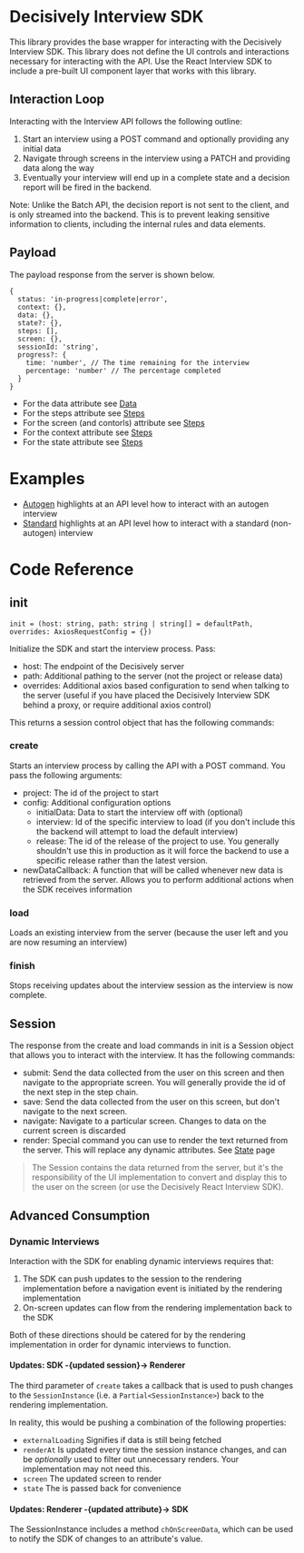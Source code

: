 # Decisively Interview SDK

This library provides the base wrapper for interacting with the Decisively Interview SDK. This library does not define the UI controls and interactions necessary for interacting with the API. Use the React Interview SDK to include a pre-built UI component layer that works with this library.

## Interaction Loop

Interacting with the Interview API follows the following outline:

1. Start an interview using a POST command and optionally providing any initial data
2. Navigate through screens in the interview using a PATCH and providing data along the way
3. Eventually your interview will end up in a complete state and a decision report will be fired in the backend.

Note: Unlike the Batch API, the decision report is not sent to the client, and is only streamed into the backend. This is to prevent leaking sensitive information to clients, including the internal rules and data elements. 

## Payload

The payload response from the server is shown below. 

```
{
  status: 'in-progress|complete|error',
  context: {},
  data: {},
  state?: {},
  steps: [],
  screen: {},
  sessionId: 'string',
  progress?: {
    time: 'number', // The time remaining for the interview
    percentage: 'number' // The percentage completed
  }
}
```

- For the data attribute see [Data](./docs/Data.md)
- For the steps attribute see [Steps](./docs/Steps.md)
- For the screen (and contorls) attribute see [Steps](./docs/Steps.md)
- For the context attribute see [Steps](./docs/Context.md)
- For the state attribute see [Steps](./docs/Context.md)

# Examples

- [Autogen](./docs/Examples/Autogen.md) highlights at an API level how to interact with an autogen interview
- [Standard](./docs/Examples/Standard.md) highlights at an API level how to interact with a standard (non-autogen) interview

# Code Reference

## init
```
init = (host: string, path: string | string[] = defaultPath, overrides: AxiosRequestConfig = {})
```
Initialize the SDK and start the interview process. Pass:
- host: The endpoint of the Decisively server
- path: Additional pathing to the server (not the project or release data)
- overrides: Additional axios based configuration to send when talking to the server (useful if you have placed the Decisively Interview SDK behind a proxy, or require additional axios control)

This returns a session control object that has the following commands:

### create
Starts an interview process by calling the API with a POST command. You pass the following arguments:
- project: The id of the project to start
- config: Additional configuration options
  - initialData: Data to start the interview off with (optional)
  - interview: Id of the specific interview to load (if you don't include this the backend will attempt to load the default interview)
  - release: The id of the release of the project to use. You generally shouldn't use this in production as it will force the backend to use a specific release rather than the latest version. 
- newDataCallback: A function that will be called whenever new data is retrieved from the server. Allows you to perform additional actions when the SDK receives information

### load
Loads an existing interview from the server (because the user left and you are now resuming an interview)

### finish
Stops receiving updates about the interview session as the interview is now complete.

## Session
The response from the create and load commands in init is a Session object that allows you to interact with the interview. It has the following commands:

- submit: Send the data collected from the user on this screen and then navigate to the appropriate screen. You will generally provide the id of the next step in the step chain. 
- save: Send the data collected from the user on this screen, but don't navigate to the next screen. 
- navigate: Navigate to a particular screen. Changes to data on the current screen is discarded
- render: Special command you can use to render the text returned from the server. This will replace any dynamic attributes. See [State](./docs/State.md) page

> The Session contains the data returned from the server, but it's the responsibility of the UI implementation to convert and display this to the user on the screen (or use the Decisively React Interview SDK). 

## Advanced Consumption

### Dynamic Interviews

Interaction with the SDK for enabling dynamic interviews requires that:

1. The SDK can push updates to the session to the rendering implementation before a navigation event is initiated by the rendering implementation
2. On-screen updates can flow from the rendering implementation back to the SDK

Both of these directions should be catered for by the rendering implementation in order for dynamic interviews to function.

#### Updates: SDK -{updated session}-> Renderer

The third parameter of `create` takes a callback that is used to push changes to the `SessionInstance` (i.e. a `Partial<SessionInstance>`) back to the rendering implementation.

In reality, this would be pushing a combination of the following properties:

- `externalLoading` Signifies if data is still being fetched
- `renderAt` Is updated every time the session instance changes, and can be _optionally_ used to filter out unnecessary renders. Your implementation may not need this.
- `screen` The updated screen to render
- `state` The is passed back for convenience

#### Updates: Renderer -{updated attribute}-> SDK

The SessionInstance includes a method `chOnScreenData`, which can be used to notify the SDK of changes to an attribute's value.
